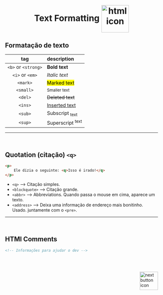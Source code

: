 <h1 align="center">
    Text Formatting
    <img src="https://cdn-icons-png.flaticon.com/512/5273/5273990.png" alt="html icon" width="90px" align="center" >
</h1>

## Formatação de texto

|tag                | description |
|:---:              | :---|
|`<b>` or `<strong>`| <b>Bold text</b>|
|`<i>` or `<em>`    | <i>Italic text</i>|
|`<mark>`           | <mark>Marked text</mark>|
|`<small>`          | <small>Smaller text</small>|
|`<del>`            | <del>Deleted text</del>|
|`<ins>`            | <ins>Inserted text</ins>|
|`<sub>`            | Subscript <sub>text</sub>|
|`<sup>`            | Superscript <sup>text</sup>|

<hr>
<br>

## Quotation (citação) `<q>`
```html
<p>
    Ele dizia o seguinte: <q>Isso é irado!</q>
</p>
```

- `<q>` --> Citação simples.
- `<blockquote>` --> Citação grande.
- `<abbr>` --> Abbreviations. Quando passa o mouse em cima, aparece um texto.
- `<address>` --> Deixa uma informação de endereço mais bonitinho. Usado. juntamente com o `<pre>`.


<hr>
<br>

## HTMl Comments
```html
<!-- Informações para ajudar o dev -->
```


<br>
<br>

<!-- Next page button-->
[<img src="https://cdn-icons-png.flaticon.com/512/5553/5553581.png" alt="next button icon" width="60px" align="right">](../3.using_css/1.using_css.md)